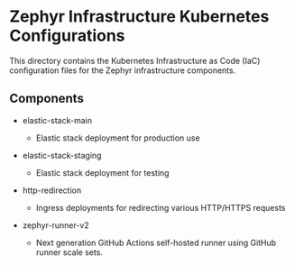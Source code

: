 # Zephyr Infrastructure Kubernetes Configurations

This directory contains the Kubernetes Infrastructure as Code (IaC)
configuration files for the Zephyr infrastructure components.

## Components

* elastic-stack-main

    * Elastic stack deployment for production use

* elastic-stack-staging

    * Elastic stack deployment for testing

* http-redirection

    * Ingress deployments for redirecting various HTTP/HTTPS requests

* zephyr-runner-v2

    * Next generation GitHub Actions self-hosted runner using GitHub runner
      scale sets.
